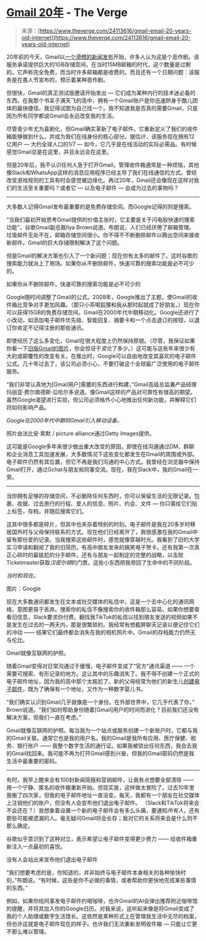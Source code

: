 <!--yml

category: 未分类

date: 2024-05-29 12:48:33

-->

# [Gmail 20年](https://www.theverge.com/24113616/gmail-email-20-years-old-internet) - The Verge

> 来源：[https://www.theverge.com/24113616/gmail-email-20-years-old-internet](https://www.theverge.com/24113616/gmail-email-20-years-old-internet)

20年前的今天，Gmail以[一个滑稽的新闻发布](https://googlepress.blogspot.com/2004/04/google-gets-message-launches-gmail.html)开始，许多人认为这是个恶作剧。该服务承诺提供巨大的1GB存储空间，在当时15MB邮箱的时代，这个数量是过剩的。它声称完全免费，而当时许多邮箱都是收费的。而且还有一个日期问题：该服务是在愚人节宣布的，预示着某种恶作剧。

但很快，Gmail的真正测试版邀请开始发出 — 它们成为某种内行的技术迷必备的东西。在我那个书呆子满天飞的高中，拥有一个Gmail账户是你迅速跻身于酷儿团体的最快捷径。我记得试图为自己找一个。我不知道我是否真的需要Gmail，只是因为所有同学都说Gmail会永远改变我的生活。

尽管青少年尤为喜剧化，但Gmail确实革新了电子邮件。它重新定义了我们的收件箱能够做到什么，并成为我们在线身份的核心部分。据估计，该服务现在拥有12亿用户 — 大约全球人口的1/7 — 如今，它几乎是在线活动的实际必需品。有时候感觉Gmail总是在这里，并且永远会在这里。

但是20年后，我不认识任何人急于打开Gmail。管理收件箱通常是一种烦恼，其他像Slack和WhatsApp这样的消息应用程序已经主导了我们在线通信的方式。曾经改变游戏规则的工具有时会感觉被边缘化。再过20年，Gmail还会像现在这样对我们的生活至关重要吗？或者它 — 以及电子邮件 — 会成为过去的事物吗？

* * *

大多数人记得Gmail发布最重要的是免费存储空间。而Google记得的则是搜索。

“当我们最初开始思考Gmail提供的价值主张时，它主要是关于闪电般快速的搜索功能”，谷歌Gmail副总裁Ilya Brown说道。布朗说，人们已经厌倦了邮箱管理。垃圾邮件无处不在，邮箱存储空间很小。你不得不不断删除邮件以腾出空间来接收新邮件。Gmail的巨大存储限制解决了这个问题。

但是Gmail的解决方案也引入了一个新问题：现在你有太多的邮件了。这时谷歌的搜索能力就派上了用场。如果你从不删除邮件，快速可靠的搜索功能是必不可少的。

如果你从不删除邮件，快速可靠的搜索功能是必不可少的

Google随时间调整了Gmail的公式。2008年，Google推出了主题，使Gmail的收件箱比竞争对手更加风趣。（那只小茶喝狐狸和我从那时起就成了好朋友。）现在你可以获得15GB的免费存储空间。Gmail在2000年代中期移动化。Google还进行了小改动，如添加电子邮件优先级、智能回复、摘要卡和一个点击退订的按钮，以退订你肯定不记得注册的那些通讯。

即使经历了这么多变化，Gmail在很大程度上仍然保持原貌。（尽管，我保证如果你看一下[旧版Gmail的图片](http://cdn0.vox-cdn.com/assets/4222291/gmailold.png)，你会惊讶于*变化*了多少。）这可能与这些年来很少有大的或颠覆性的改变有关。在推出时，Google可以自由地改变其喜欢的电子邮件公式。几十年过去了，该公司必须小心，不要打破这个全球最广泛使用的电子邮件服务。

“我们非常认真地为[Gmail用户]需要的东西进行构建，”Gmail高级总监兼产品经理玛丽亚·费尔南德斯·瓜哈尔多说道。像Gmail这样的产品对可靠性有很高的期望。虽然Google渴望进行实验，但公司必须格外小心地推出任何新功能，并解释它们将如何影响产品。

*Google在2000年代中期将Gmail引入移动设备。*

照片由法比安·索默 / picture alliance通过Getty Images提供。

这可能是Google多年来很少做出重大改变的原因。即使在线沟通通过DM、群聊和企业消息工具加速发展，大多数情况下这些变化都发生在Gmail的周围或外部。电子邮件仍然有其位置，但它不再是我们沟通的中心方式。我曾经在浏览器中保持Gmail打开，通过Gchat与朋友和同事交流。现在，我在Slack中，我的Gmail在一旁。

* * *

当你拥有足够的存储空间，不必删除任何东西时，你可以保留生活的无限记录。包裹、收据、过去旅行的行程、爱人的信息、照片、约会、文件 — 你只需给它们贴上标签，存档，并随后搜索它们。

这其中很多都是碎片，但其中也夹杂着特别的时刻。电子邮件是我在20多岁时移居国外时与父母保持联系的方式。现在他们已经离开了，我很感激在我的Gmail中留有那份爱的记录。当我搜索这些邮件时，感觉就像穿越时光。我看到了旧的大学实习申请和翻阅了我的旧简历。有高中朋友发来的搞笑电子贺卡。还有我第一次真正心碎时的最尴尬的分手邮件。还有与朋友一起制定的完整的战略，以击败Ticketmaster获取*汉密尔顿*的门票。这些小东西把我带回了生命中的不同阶段。

*当时和现在。*

图片：Google

现在大多数通讯都发生在文本或社交媒体的私信中，这是一个去中心化的通讯网络，意图更易于丢弃。搜索你的私信不像搜索你的收件箱那么容易。如果你想要查看旧信息，Slack要求你付费。翻找我TikTok的私信以找到朋友发送的视频如果不是发生在过去的一两天内，那是很繁琐的。我经常有想截屏聊天记录以便记住它们的冲动 —— 结果它们最终都会消失在我的相机照片中。Gmail的存档能力仍然无与伦比。

Gmail就像互联网的护照。

随着Gmail变得对日常沟通过于缓慢，电子邮件变成了“官方”通讯渠道 —— 一个需要可搜索、有形记录的地方。这让其中的乐趣消失了。我不得不创建一个正式的电子邮件地址，因为我的高中那个太尴尬了。新的父母经常为他们的新生儿[创建电子邮件](https://theeverymom.com/why-i-created-an-email-address-for-my-baby/)，既为了确保有一个地址，又作为一种数字婴儿书。

“我们确实认识到Gmail几乎就像是一个身份。在外部世界中，它几乎代表了你，” Brown说道。“我们如何帮助身份随着[Gmail]用户的时间而进化？目前我们还没有解决方案，但我们一直在考虑。”

Gmail就像互联网的护照。每当我为一个站点或服务创建一个新账户时，它都与我的Gmail关联。通常它也是我的用户名。我的Gmail是我所有应用、医疗保健、税务、银行账户 —— 我整个数字生活的通行证。如果我被锁出任何东西，我会去我的Gmail找回来。我可能不再为打开Gmail感到兴奋，但我的Gmail密码仍然是我生活中最重要的密码。

* * *

有时，我早上醒来会有100封新闻简报和营销邮件，让我有点想要全部清除 —— 用一个宁静、匿名的收件箱重新开始。但现实是，这样做太冒险了。过去10年里我搬了四次家，但我的电子邮件地址一直没变。每天，我都有一个朋友在社交媒体上注销他们的账户，但没有人会宣布他们退出电子邮件。 （Slack和TikTok将来会不会还在？）我想象着设置一个新的电子邮件会有多么头痛，要通知*所有人*，还有那些可能被遗漏的人。毫无疑问Gmail将会长存；我对它的关系将来会是什么则不那么确定。

谷歌似乎意识到了这种对立，表示希望让电子邮件变得更少费力 —— 给收件箱重新注入一点最初的喜悦。

没有人会站出来宣布他们退出电子邮件

“我们想要考虑的是，你知道的，并非始终与电子邮件本身相关的各种愉快时刻，”布朗说。“有时候，这些是你不必做的事情，或者帮助你更快地完成某些事情的东西。”

例如，如果你给同事发电子邮件约喝咖啡，也许Gmail的AI会弹出推荐附近咖啡馆的提醒，并将其加入你的Google日历。对我来说，这听起来像是将Gmail变成了我的个人助理或数字生活馆长。这依然是某种形式上在管理我生活中无尽的档案，但也许这就是电子邮件现在的样子。也许我们无法重新发明收件箱 — 只能让它更不那么难以管理。
